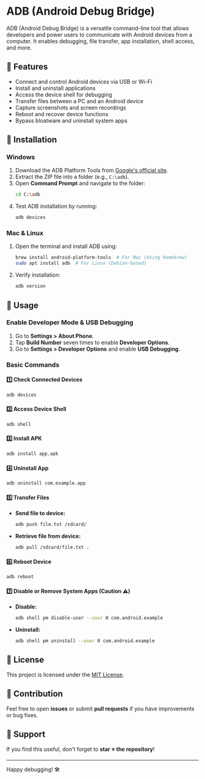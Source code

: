 # ADB (Android Debug Bridge)

ADB (Android Debug Bridge) is a versatile command-line tool that allows developers and power users to communicate with Android devices from a computer. It enables debugging, file transfer, app installation, shell access, and more.

## 📌 Features

- Connect and control Android devices via USB or Wi-Fi
- Install and uninstall applications
- Access the device shell for debugging
- Transfer files between a PC and an Android device
- Capture screenshots and screen recordings
- Reboot and recover device functions
- Bypass bloatware and uninstall system apps

## 🚀 Installation

### **Windows**
1. Download the ADB Platform Tools from [Google's official site](https://developer.android.com/studio/releases/platform-tools).
2. Extract the ZIP file into a folder (e.g., `C:\adb`).
3. Open **Command Prompt** and navigate to the folder:  
   ```sh
   cd C:\adb
   ```
4. Test ADB installation by running:
   ```sh
   adb devices
   ```

### **Mac & Linux**
1. Open the terminal and install ADB using:
   ```sh
   brew install android-platform-tools  # For Mac (Using Homebrew)
   sudo apt install adb  # For Linux (Debian-based)
   ```
2. Verify installation:
   ```sh
   adb version
   ```

## 🔧 Usage

### **Enable Developer Mode & USB Debugging**
1. Go to **Settings > About Phone**.
2. Tap **Build Number** seven times to enable **Developer Options**.
3. Go to **Settings > Developer Options** and enable **USB Debugging**.

### **Basic Commands**
#### 1️⃣ Check Connected Devices
```sh
adb devices
```

#### 2️⃣ Access Device Shell
```sh
adb shell
```

#### 3️⃣ Install APK
```sh
adb install app.apk
```

#### 4️⃣ Uninstall App
```sh
adb uninstall com.example.app
```

#### 5️⃣ Transfer Files
- **Send file to device:**
  ```sh
  adb push file.txt /sdcard/
  ```
- **Retrieve file from device:**
  ```sh
  adb pull /sdcard/file.txt .
  ```

#### 6️⃣ Reboot Device
```sh
adb reboot
```

#### 7️⃣ Disable or Remove System Apps (Caution ⚠️)
- **Disable:**
  ```sh
  adb shell pm disable-user --user 0 com.android.example
  ```
- **Uninstall:**
  ```sh
  adb shell pm uninstall --user 0 com.android.example
  ```

## 📜 License
This project is licensed under the [MIT License](LICENSE).

## 🤝 Contribution
Feel free to open **issues** or submit **pull requests** if you have improvements or bug fixes.

## 🌟 Support
If you find this useful, don't forget to **star ⭐ the repository**!

---

Happy debugging! 🛠️
